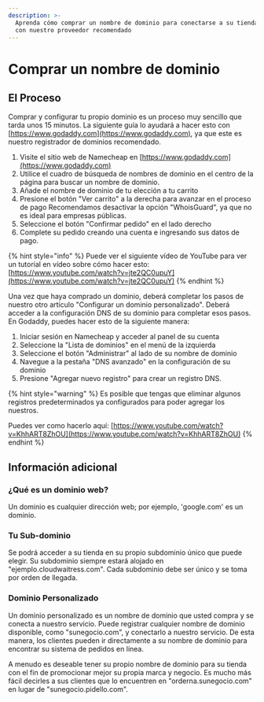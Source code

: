 ```yaml
---
description: >-
  Aprenda cómo comprar un nombre de dominio para conectarse a su tienda en línea
  con nuestro proveedor recomendado
---
```


# Comprar un nombre de dominio

## El Proceso

Comprar y configurar tu propio dominio es un proceso muy sencillo que tarda unos 15 minutos. La siguiente guía lo ayudará a hacer esto con [https://www.godaddy.com](https://www.godaddy.com), ya que este es nuestro registrador de dominios recomendado.

1. Visite el sitio web de Namecheap en [https://www.godaddy.com](https://www.godaddy.com)
2. Utilice el cuadro de búsqueda de nombres de dominio en el centro de la página para buscar un nombre de dominio.&#x20;
3. Añade el nombre de dominio de tu elección a tu carrito&#x20;
4. Presione el botón "Ver carrito" a la derecha para avanzar en el proceso de pago Recomendamos desactivar la opción "WhoisGuard", ya que no es ideal para empresas públicas.&#x20;
5. Seleccione el botón "Confirmar pedido" en el lado derecho
6. Complete su pedido creando una cuenta e ingresando sus datos de pago.

{% hint style="info" %}
Puede ver el siguiente vídeo de YouTube para ver un tutorial en vídeo sobre cómo hacer esto: [https://www.youtube.com/watch?v=jte2QC0upuY](https://www.youtube.com/watch?v=jte2QC0upuY)
{% endhint %}

Una vez que haya comprado un dominio, deberá completar los pasos de nuestro otro artículo "Configurar un dominio personalizado". Deberá acceder a la configuración DNS de su dominio para completar esos pasos. En Godaddy, puedes hacer esto de la siguiente manera:

1. Iniciar sesión en Namecheap y acceder al panel de su cuenta&#x20;
2. Seleccione la "Lista de dominios" en el menú de la izquierda&#x20;
3. Seleccione el botón "Administrar" al lado de su nombre de dominio&#x20;
4. Navegue a la pestaña "DNS avanzado" en la configuración de su dominio&#x20;
5. Presione "Agregar nuevo registro" para crear un registro DNS.

{% hint style="warning" %}
Es posible que tengas que eliminar algunos registros predeterminados ya configurados para poder agregar los nuestros.

Puedes ver como hacerlo aquí: [https://www.youtube.com/watch?v=KhhART8ZhOU](https://www.youtube.com/watch?v=KhhART8ZhOU)
{% endhint %}

## Información adicional

### ¿Qué es un dominio web?

Un dominio es cualquier dirección web; por ejemplo, 'google.com' es un dominio.

### **Tu Sub-dominio**

Se podrá acceder a su tienda en su propio subdominio único que puede elegir. Su subdominio siempre estará alojado en "ejemplo.cloudwaitress.com". Cada subdominio debe ser único y se toma por orden de llegada.

### **Dominio Personalizado**

Un dominio personalizado es un nombre de dominio que usted compra y se conecta a nuestro servicio. Puede registrar cualquier nombre de dominio disponible, como "sunegocio.com", y conectarlo a nuestro servicio. De esta manera, los clientes pueden ir directamente a su nombre de dominio para encontrar su sistema de pedidos en línea.

A menudo es deseable tener su propio nombre de dominio para su tienda con el fin de promocionar mejor su propia marca y negocio. Es mucho más fácil decirles a sus clientes que lo encuentren en "orderna.sunegocio.com" en lugar de "sunegocio.pidello.com".
